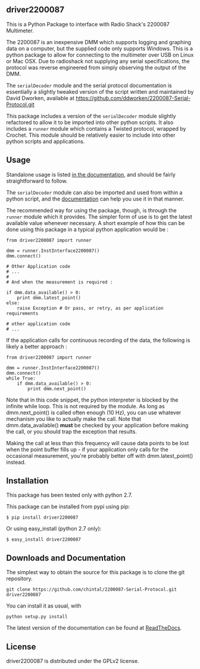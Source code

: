 
## driver2200087

This is a Python Package to interface with Radio Shack's 2200087 Multimeter. 

The 2200087 is an inexpensive DMM which supports logging and graphing data on 
a computer, but the supplied code only supports Windows. This is a python package 
to allow for connecting to the multimeter over USB on Linux or Mac OSX. Due to 
radioshack not supplying any serial specifications, the protocol was reverse 
engineered from simply observing the output of the DMM.
 
The `serialDecoder` module and the serial protocol documentation is essentially a 
slightly tweaked version of the script written and maintained by David Dworken, 
available at https://github.com/ddworken/2200087-Serial-Protocol.git

This package includes a version of the `serialDecoder` module slightly refactored
to allow it to be imported into other python scripts. It also includes a `runner`
module which contains a Twisted protocol, wrapped by Crochet. This module should
be relatively easier to include into other python scripts and applications.

## Usage

Standalone usage is listed [in the documentation](http://driver2200087.readthedocs.org/en/latest/readme.html#installation-and-usage),
and should be fairly straightforward to follow. 

The `serialDecoder` module can also be imported and used from within a python script, 
and the [documentation](http://driver2200087.readthedocs.org/en/latest/driver2200087.html#module-driver2200087.serialDecoder) 
can help you use it in that manner.

The recommended way for using the package, though, is through the `runner` module which 
it provides. The simpler form of use is to get the latest available value whenever 
necessary. A short example of how this can be done using this package in a typical python 
application would be :

    from driver2200087 import runner
    
    dmm = runner.InstInterface2200087()
    dmm.connect()
    
    # Other Application code
    # ...
    #
    # And when the measurement is required :
    
    if dmm.data_available() > 0:
        print dmm.latest_point()
    else:
        raise Exception # Or pass, or retry, as per application requirements
    
    # other application code 
    # ...
            
If the application calls for continuous recording of the data, the following is likely a 
better approach :
    
    from driver2200087 import runner
    
    dmm = runner.InstInterface2200087()
    dmm.connect()
    while True:
        if dmm.data_available() > 0:
            print dmm.next_point()
            
Note that in this code snippet, the python interpreter is blocked by the infinite while 
loop. This is not required by the module. As long as dmm.next_point() is called often 
enough (10 Hz), you can use whatever mechanism you like to actually make the call. Note 
that dmm.data_available() **must** be checked by your application before making the call, 
or you should trap the exception that results. 

Making the call at less than this frequency will cause data points to be lost when the 
point buffer fills up - if your application only calls for the occasional measurement, 
you're probably better off with dmm.latest_point() instead. 

## Installation

This package has been tested only with python 2.7.

This package can be installed from pypi using pip: 

    $ pip install driver2200087
    
Or using easy_install (python 2.7 only):

    $ easy_install driver2200087

## Downloads and Documentation

The simplest way to obtain the source for this package is to clone the git repository.

    git clone https://github.com/chintal/2200087-Serial-Protocol.git driver2200087
    
You can install it as usual, with 

    python setup.py install

The latest version of the documentation can be found at [ReadTheDocs](http://driver2200087.readthedocs.org/en/latest/index.html).

## License

driver2200087 is distributed under the GPLv2 license. 



